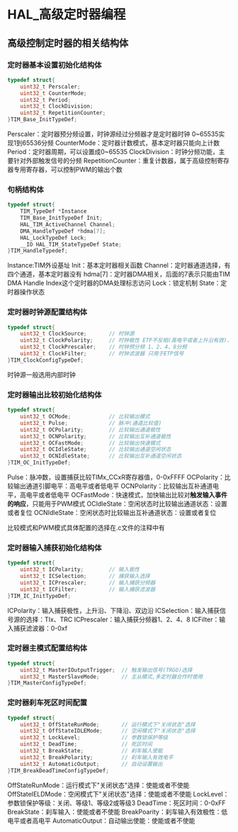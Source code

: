 # HAL_高级定时器编程
## 高级控制定时器的相关结构体
### 定时器基本设置初始化结构体
~~~c
typedef struct{
	uint32_t Perscaler;
	uint32_t CounterMode;
	uint32_t Period;
	uint32_t ClockDivision;
	uint32_t RepetitionCounter;
}TIM_Base_InitTypeDef;
~~~
Perscaler：定时器预分频设置，时钟源经过分频器才是定时器时钟 0~65535实现1到65536分频
CounterMode：定时器计数模式，基本定时器只能向上计数
Period：定时器周期，可以设置成0~65535
ClockDivision：时钟分频功能，主要针对外部触发信号的分频
RepetitionCounter：重复计数器，属于高级控制寄存器专用寄存器，可以控制PWM的输出个数

### 句柄结构体
~~~c
typedef struct{
	TIM_TypeDef *Instance	
	TIM_Base_InitTypeDef Init;
	HAL_TIM_ActiveChannel Channel;
	DMA_HandleTypeDef *hdma[7];
	HAL_LockTypeDef Lock;
	__IO HAL_TIM_StateTypeDef State;
}TIM_HandleTypedef;
~~~
Instance:TIM外设基址
Init：基本定时器相关函数
Channel：定时器通道选择，有四个通道，基本定时器没有
hdma[7]：定时器DMA相关，后面的7表示只能由TIM DMA Handle Index这个定时器的DMA处理标志访问
Lock：锁定机制
State：定时器操作状态

### 定时器时钟源配置结构体
~~~c
typedef struct{
	uint32_t ClockSource;		// 时钟源
	uint32_t ClockPolarity;		// 时钟极性 ETP不反相(高电平或者上升沿有效)、ETP反相、TIx上升沿、TIx下降沿、TIx双边沿
	uint32_t ClockPrescaler;	// 时钟预分频 1、2、4、8分频
	uint32_t ClockFilter;		// 时钟滤波器 只用于ETP信号
}TIM_ClockConfigTypeDef;
~~~

时钟源一般选用内部时钟

### 定时器输出比较初始化结构体
~~~c
typedef struct{
	uint32_t OCMode;			// 比较输出模式
	uint32_t Pulse;				// 脉冲(通道比较值)
	uint32_t OCPolarity;		// 比较输出通道极性
	uint32_t OCNPolarity;		// 比较输出互补通道极性
	uint32_t OCFastMode;		// 比较输出快速模式
	uint32_t OCIdleState;		// 比较输出通道空闲状态
	uint32_t OCNIdleState;		// 比较输出互补通道空闲状态
}TIM_OC_InitTypeDef;
~~~
Pulse：脉冲数，设置捕获比较TIMx_CCxR寄存器值，0-0xFFFF
OCPolarity：比较输出通道引脚电平：高电平或者低电平
OCNPolarity：比较输出互补通道电平，高电平或者低电平
OCFastMode：快速模式，加快输出比较对**触发输入事件的响应**，只能用于PWM模式
OCIdleState：空闲状态时比较输出通道状态：设置或者复位
OCNIdleState：空闲状态时比较输出互补通道状态：设置或者复位

比较模式和PWM模式具体配置的选择在.c文件的注释中有


### 定时器输入捕获初始化结构体
~~~c
typedef struct{
	uint32_t ICPolarity;		// 输入极性
	uint32_t ICSelection;		// 捕获输入选择
	uint32_t ICPrescaler;		// 输入捕获分频器
	uint32_t ICFilter;			// 输入捕获滤波器
}TIM_IC_InitTypeDef;
~~~
ICPolarity：输入捕获极性，上升沿、下降沿、双边沿
ICSelection：输入捕获信号源的选择：TIx、TRC
ICPrescaler：输入捕获分频器1、2、4、8
ICFilter：输入捕获滤波器：0-0xf

### 定时器主模式配置结构体
~~~c
typedef struct{
	uint32_t MasterIOutputTrigger;	// 触发输出信号(TRGO)选择
	uint32_t MasterSlaveMode;		// 主从模式,多定时器合作时使用
}TIM_MasterConfigTypeDef;
~~~

### 定时器刹车死区时间配置
~~~c
typedef struct{
	uint32_t OffStateRunMode;		// 运行模式下"关闭状态"选择
	uint32_t OffStateIDLEMode;		// 空闲模式下"关闭状态"选择
	uint32_t LockLevel;				// 参数锁保护等级
	uint32_t DeadTime;				// 死区时间
	uint32_t BreakState;			// 刹车输入使能
	uint32_t BreakPolarity;			// 刹车输入有效电平
	uint32_t AutomaticOutput;		// 自动设置输出
}TIM_BreakDeadTimeConfigTypeDef;
~~~
OffStateRunMode：运行模式下"关闭状态"选择：使能或者不使能
OffStateIELDMode：空闲模式下"关闭状态"选择：使能或者不使能
LockLevel：参数锁保护等级：关闭、等级1、等级2或等级3
DeadTime：死区时间：0-0xFF
BreakState：刹车输入：使能或者不使能
BreakPoarity：刹车输入有效极性：低电平或者高电平
AutomaticOutput：自动输出使能：使能或者不使能












